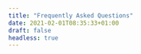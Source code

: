 ```yaml
---
title: "Frequently Asked Questions"
date: 2021-02-01T08:35:33+01:00
draft: false
headless: true
---
```


